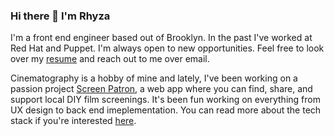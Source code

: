 ### Hi there 👋 I'm Rhyza

I'm a front end engineer based out of Brooklyn. In the past I've worked at Red Hat and Puppet. I'm always open to new opportunities. Feel free to look over my [resume](./Rhyza%20Velasco%20Resume.pdf) and reach out to me over email.

Cinematography is a hobby of mine and lately, I've been working on a passion project [Screen Patron](https://github.com/rhyza/screen-patron), a web app where you can find, share, and support local DIY film screenings. It's been fun working on everything from UX design to back end imeplementation. You can read more about the tech stack if you're interested [here](https://github.com/rhyza/screen-patron/wiki).

<!--
**rhyza/rhyza** is a ✨ _special_ ✨ repository because its `README.md` (this file) appears on your GitHub profile.

Here are some ideas to get you started:

- 🔭 I’m currently working on ...
- 🌱 I’m currently learning ...
- 👯 I’m looking to collaborate on ...
- 🤔 I’m looking for help with ...
- 💬 Ask me about ...
- 📫 How to reach me: ...
- 😄 Pronouns: ...
- ⚡ Fun fact: ...
-->
